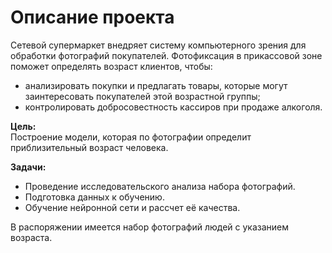 # Описание проекта  

Сетевой супермаркет внедряет систему компьютерного зрения для обработки фотографий покупателей.
Фотофиксация в прикассовой зоне поможет определять возраст клиентов, чтобы:  
- анализировать покупки и предлагать товары, которые могут заинтересовать покупателей этой возрастной группы;
- контролировать добросовестность кассиров при продаже алкоголя.

**Цель:**  
Построение модели, которая по фотографии определит приблизительный возраст человека.  

**Задачи:**  
- Проведение исследовательского анализа набора фотографий.
- Подготовка данных к обучению.
- Обучение нейронной сети и рассчет её качества.

В распоряжении имеется набор фотографий людей с указанием возраста.

